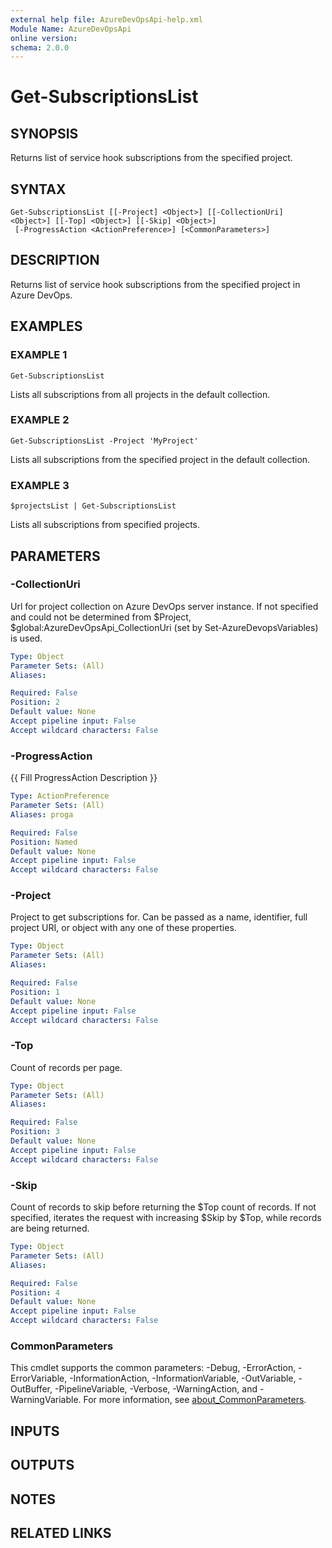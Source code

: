 ```yaml
---
external help file: AzureDevOpsApi-help.xml
Module Name: AzureDevOpsApi
online version:
schema: 2.0.0
---
```


# Get-SubscriptionsList

## SYNOPSIS
Returns list of service hook subscriptions from the specified project.

## SYNTAX

```
Get-SubscriptionsList [[-Project] <Object>] [[-CollectionUri] <Object>] [[-Top] <Object>] [[-Skip] <Object>]
 [-ProgressAction <ActionPreference>] [<CommonParameters>]
```

## DESCRIPTION
Returns list of service hook subscriptions from the specified project in Azure DevOps.

## EXAMPLES

### EXAMPLE 1
```
Get-SubscriptionsList
```

Lists all subscriptions from all projects in the default collection.

### EXAMPLE 2
```
Get-SubscriptionsList -Project 'MyProject'
```

Lists all subscriptions from the specified project in the default collection.

### EXAMPLE 3
```
$projectsList | Get-SubscriptionsList
```

Lists all subscriptions from specified projects.

## PARAMETERS

### -CollectionUri
Url for project collection on Azure DevOps server instance.
If not specified and could not be determined from $Project,
$global:AzureDevOpsApi_CollectionUri (set by Set-AzureDevopsVariables) is used.

```yaml
Type: Object
Parameter Sets: (All)
Aliases:

Required: False
Position: 2
Default value: None
Accept pipeline input: False
Accept wildcard characters: False
```

### -ProgressAction
{{ Fill ProgressAction Description }}

```yaml
Type: ActionPreference
Parameter Sets: (All)
Aliases: proga

Required: False
Position: Named
Default value: None
Accept pipeline input: False
Accept wildcard characters: False
```

### -Project
Project to get subscriptions for.
Can be passed as a name, identifier, full project URI,
or object with any one of these properties.

```yaml
Type: Object
Parameter Sets: (All)
Aliases:

Required: False
Position: 1
Default value: None
Accept pipeline input: False
Accept wildcard characters: False
```

### -Top
Count of records per page.

```yaml
Type: Object
Parameter Sets: (All)
Aliases:

Required: False
Position: 3
Default value: None
Accept pipeline input: False
Accept wildcard characters: False
```

### -Skip
Count of records to skip before returning the $Top count of records.
If not specified, iterates the request with increasing $Skip by $Top,
while records are being returned.

```yaml
Type: Object
Parameter Sets: (All)
Aliases:

Required: False
Position: 4
Default value: None
Accept pipeline input: False
Accept wildcard characters: False
```

### CommonParameters
This cmdlet supports the common parameters: -Debug, -ErrorAction, -ErrorVariable, -InformationAction, -InformationVariable, -OutVariable, -OutBuffer, -PipelineVariable, -Verbose, -WarningAction, and -WarningVariable. For more information, see [about_CommonParameters](http://go.microsoft.com/fwlink/?LinkID=113216).

## INPUTS

## OUTPUTS

## NOTES

## RELATED LINKS
